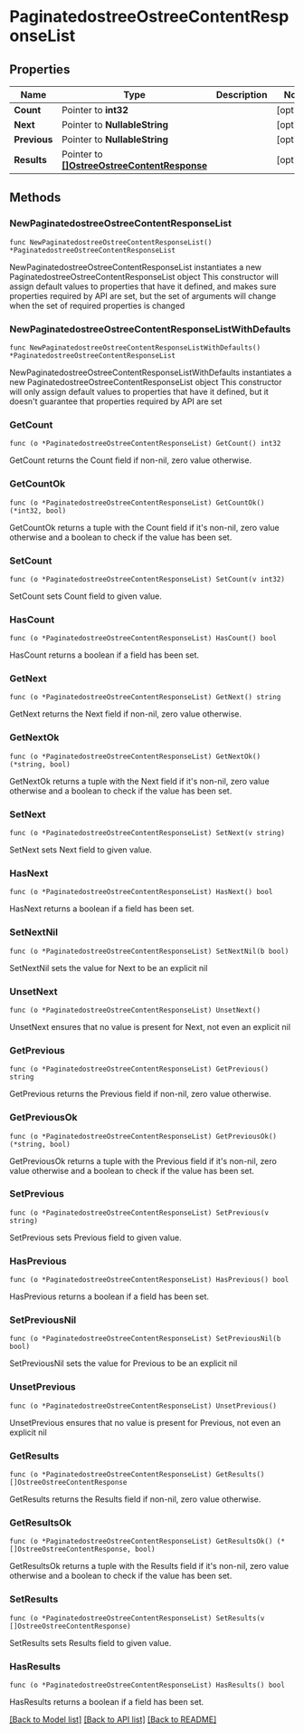 # PaginatedostreeOstreeContentResponseList

## Properties

Name | Type | Description | Notes
------------ | ------------- | ------------- | -------------
**Count** | Pointer to **int32** |  | [optional] 
**Next** | Pointer to **NullableString** |  | [optional] 
**Previous** | Pointer to **NullableString** |  | [optional] 
**Results** | Pointer to [**[]OstreeOstreeContentResponse**](OstreeOstreeContentResponse.md) |  | [optional] 

## Methods

### NewPaginatedostreeOstreeContentResponseList

`func NewPaginatedostreeOstreeContentResponseList() *PaginatedostreeOstreeContentResponseList`

NewPaginatedostreeOstreeContentResponseList instantiates a new PaginatedostreeOstreeContentResponseList object
This constructor will assign default values to properties that have it defined,
and makes sure properties required by API are set, but the set of arguments
will change when the set of required properties is changed

### NewPaginatedostreeOstreeContentResponseListWithDefaults

`func NewPaginatedostreeOstreeContentResponseListWithDefaults() *PaginatedostreeOstreeContentResponseList`

NewPaginatedostreeOstreeContentResponseListWithDefaults instantiates a new PaginatedostreeOstreeContentResponseList object
This constructor will only assign default values to properties that have it defined,
but it doesn't guarantee that properties required by API are set

### GetCount

`func (o *PaginatedostreeOstreeContentResponseList) GetCount() int32`

GetCount returns the Count field if non-nil, zero value otherwise.

### GetCountOk

`func (o *PaginatedostreeOstreeContentResponseList) GetCountOk() (*int32, bool)`

GetCountOk returns a tuple with the Count field if it's non-nil, zero value otherwise
and a boolean to check if the value has been set.

### SetCount

`func (o *PaginatedostreeOstreeContentResponseList) SetCount(v int32)`

SetCount sets Count field to given value.

### HasCount

`func (o *PaginatedostreeOstreeContentResponseList) HasCount() bool`

HasCount returns a boolean if a field has been set.

### GetNext

`func (o *PaginatedostreeOstreeContentResponseList) GetNext() string`

GetNext returns the Next field if non-nil, zero value otherwise.

### GetNextOk

`func (o *PaginatedostreeOstreeContentResponseList) GetNextOk() (*string, bool)`

GetNextOk returns a tuple with the Next field if it's non-nil, zero value otherwise
and a boolean to check if the value has been set.

### SetNext

`func (o *PaginatedostreeOstreeContentResponseList) SetNext(v string)`

SetNext sets Next field to given value.

### HasNext

`func (o *PaginatedostreeOstreeContentResponseList) HasNext() bool`

HasNext returns a boolean if a field has been set.

### SetNextNil

`func (o *PaginatedostreeOstreeContentResponseList) SetNextNil(b bool)`

 SetNextNil sets the value for Next to be an explicit nil

### UnsetNext
`func (o *PaginatedostreeOstreeContentResponseList) UnsetNext()`

UnsetNext ensures that no value is present for Next, not even an explicit nil
### GetPrevious

`func (o *PaginatedostreeOstreeContentResponseList) GetPrevious() string`

GetPrevious returns the Previous field if non-nil, zero value otherwise.

### GetPreviousOk

`func (o *PaginatedostreeOstreeContentResponseList) GetPreviousOk() (*string, bool)`

GetPreviousOk returns a tuple with the Previous field if it's non-nil, zero value otherwise
and a boolean to check if the value has been set.

### SetPrevious

`func (o *PaginatedostreeOstreeContentResponseList) SetPrevious(v string)`

SetPrevious sets Previous field to given value.

### HasPrevious

`func (o *PaginatedostreeOstreeContentResponseList) HasPrevious() bool`

HasPrevious returns a boolean if a field has been set.

### SetPreviousNil

`func (o *PaginatedostreeOstreeContentResponseList) SetPreviousNil(b bool)`

 SetPreviousNil sets the value for Previous to be an explicit nil

### UnsetPrevious
`func (o *PaginatedostreeOstreeContentResponseList) UnsetPrevious()`

UnsetPrevious ensures that no value is present for Previous, not even an explicit nil
### GetResults

`func (o *PaginatedostreeOstreeContentResponseList) GetResults() []OstreeOstreeContentResponse`

GetResults returns the Results field if non-nil, zero value otherwise.

### GetResultsOk

`func (o *PaginatedostreeOstreeContentResponseList) GetResultsOk() (*[]OstreeOstreeContentResponse, bool)`

GetResultsOk returns a tuple with the Results field if it's non-nil, zero value otherwise
and a boolean to check if the value has been set.

### SetResults

`func (o *PaginatedostreeOstreeContentResponseList) SetResults(v []OstreeOstreeContentResponse)`

SetResults sets Results field to given value.

### HasResults

`func (o *PaginatedostreeOstreeContentResponseList) HasResults() bool`

HasResults returns a boolean if a field has been set.


[[Back to Model list]](../README.md#documentation-for-models) [[Back to API list]](../README.md#documentation-for-api-endpoints) [[Back to README]](../README.md)


